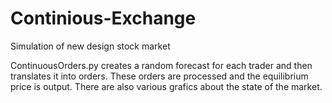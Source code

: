 # Continious-Exchange
Simulation of new design stock market

ContinuousOrders.py creates a random forecast for each trader and then translates it into orders. These orders are processed and the equilibrium price is output. There are also various grafics about the state of the market.

